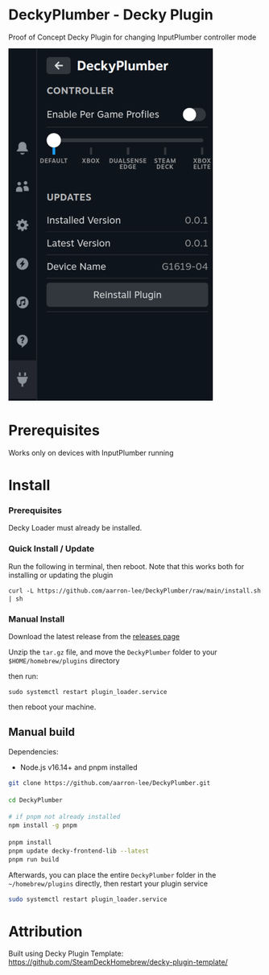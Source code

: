 # DeckyPlumber - Decky Plugin

Proof of Concept Decky Plugin for changing InputPlumber controller mode

![plugin image](./img/decky_plumber.png)

# Prerequisites

Works only on devices with InputPlumber running

# Install

### Prerequisites

Decky Loader must already be installed.

### Quick Install / Update

Run the following in terminal, then reboot. Note that this works both for installing or updating the plugin

```
curl -L https://github.com/aarron-lee/DeckyPlumber/raw/main/install.sh | sh

```

### Manual Install

Download the latest release from the [releases page](https://github.com/aarron-lee/DeckyPlumber/releases)

Unzip the `tar.gz` file, and move the `DeckyPlumber` folder to your `$HOME/homebrew/plugins` directory

then run:

```
sudo systemctl restart plugin_loader.service
```

then reboot your machine.

## Manual build

Dependencies:

- Node.js v16.14+ and pnpm installed

```bash
git clone https://github.com/aarron-lee/DeckyPlumber.git

cd DeckyPlumber

# if pnpm not already installed
npm install -g pnpm

pnpm install
pnpm update decky-frontend-lib --latest
pnpm run build
```

Afterwards, you can place the entire `DeckyPlumber` folder in the `~/homebrew/plugins` directly, then restart your plugin service

```bash
sudo systemctl restart plugin_loader.service
```

# Attribution

Built using Decky Plugin Template: https://github.com/SteamDeckHomebrew/decky-plugin-template/
